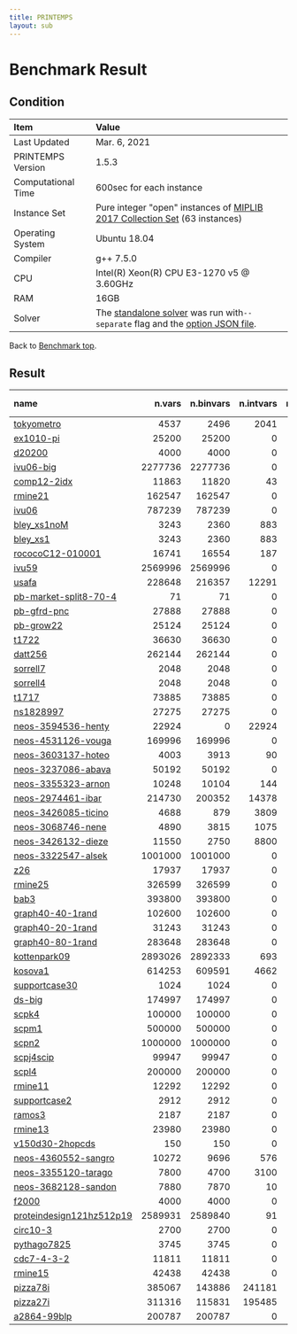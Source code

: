 ```yaml
---
title: PRINTEMPS
layout: sub
---
```


# Benchmark Result

## Condition
| Item               | Value                                                                                                                                                                   |
|:-------------------|:------------------------------------------------------------------------------------------------------------------------------------------------------------------------|
| Last Updated       | Mar. 6, 2021                                                                                                                                                            |
| PRINTEMPS Version  | 1.5.3                                                                                                                                                                   |
| Computational Time | 600sec for each instance                                                                                                                                                |
| Instance Set       | Pure integer "open" instances of [MIPLIB 2017 Collection Set](https://miplib.zib.de/tag_collection.html) (63 instances)                                                 |
| Operating System   | Ubuntu 18.04                                                                                                                                                            |
| Compiler           | g++ 7.5.0                                                                                                                                                               |
| CPU                | Intel(R) Xeon(R) CPU E3-1270 v5 @ 3.60GHz                                                                                                                               |
| RAM                | 16GB                                                                                                                                                                    |
| Solver             | The [standalone solver](https://snowberryfield.github.io/printemps/#standalone-solver) was run with`--separate` flag and the [option JSON file](benchmark_option.json). |

Back to [Benchmark top](../../../).

## Result

| name                                                                                             |  n.vars | n.binvars | n.intvars | n.contvars | n.constrs |         found feas.          |                        obj.(viol.) |          known best |
|:-------------------------------------------------------------------------------------------------|--------:|----------:|----------:|-----------:|----------:|:----------------------------:|-----------------------------------:|--------------------:|
| [tokyometro](https://miplib.zib.de/instance_details_tokyometro.html)                             |    4537 |      2496 |      2041 |          0 |      7719 | <font color=green>Yes</font> |                            12308.0 |              8329.4 |
| [ex1010-pi](https://miplib.zib.de/instance_details_ex1010-pi.html)                               |   25200 |     25200 |         0 |          0 |      1468 | <font color=green>Yes</font> |                              251.0 |               235.0 |
| [d20200](https://miplib.zib.de/instance_details_d20200.html)                                     |    4000 |      4000 |         0 |          0 |      1502 | <font color=green>Yes</font> |                            12828.0 |             12240.0 |
| [ivu06-big](https://miplib.zib.de/instance_details_ivu06-big.html)                               | 2277736 |   2277736 |         0 |          0 |      1177 | <font color=gray>N/A</font>  |        <font color=gray>N/A</font> |              140.74 |
| [comp12-2idx](https://miplib.zib.de/instance_details_comp12-2idx.html)                           |   11863 |     11820 |        43 |          0 |     16803 | <font color=green>Yes</font> |                              444.0 |               291.0 |
| [rmine21](https://miplib.zib.de/instance_details_rmine21.html)                                   |  162547 |    162547 |         0 |          0 |   1441651 | <font color=green>Yes</font> |                        -316.348991 | -10617.615401999996 |
| [ivu06](https://miplib.zib.de/instance_details_ivu06.html)                                       |  787239 |    787239 |         0 |          0 |      1177 | <font color=green>Yes</font> |                       192.86766937 |              142.86 |
| [bley_xs1noM](https://miplib.zib.de/instance_details_bley_xs1noM.html)                           |    3243 |      2360 |       883 |          0 |      3290 | <font color=green>Yes</font> |                         4647619.32 |  3873690.7700000005 |
| [bley_xs1](https://miplib.zib.de/instance_details_bley_xs1.html)                                 |    3243 |      2360 |       883 |          0 |      3290 | <font color=green>Yes</font> |                         4329398.16 |          3940855.47 |
| [rococoC12-010001](https://miplib.zib.de/instance_details_rococoC12-010001.html)                 |   16741 |     16554 |       187 |          0 |      4636 |  <font color=gray>No</font>  |     <font color=red>(262.0)</font> |             34270.0 |
| [ivu59](https://miplib.zib.de/instance_details_ivu59.html)                                       | 2569996 |   2569996 |         0 |          0 |      3436 | <font color=gray>N/A</font>  |        <font color=gray>N/A</font> |               931.0 |
| [usafa](https://miplib.zib.de/instance_details_usafa.html)                                       |  228648 |    216357 |     12291 |          0 |   1377561 |  <font color=gray>No</font>  |   <font color=red>(15211.0)</font> |      160.1671357657 |
| [pb-market-split8-70-4](https://miplib.zib.de/instance_details_pb-market-split8-70-4.html)       |      71 |        71 |         0 |          0 |        17 |  <font color=gray>No</font>  |      <font color=red>(22.0)</font> |                None |
| [pb-gfrd-pnc](https://miplib.zib.de/instance_details_pb-gfrd-pnc.html)                           |   27888 |     27888 |         0 |          0 |       874 |  <font color=gray>No</font>  |    <font color=red>(8282.0)</font> |              8890.0 |
| [pb-grow22](https://miplib.zib.de/instance_details_pb-grow22.html)                               |   25124 |     25124 |         0 |          0 |      1320 | <font color=green>Yes</font> |                                0.0 |           -342763.0 |
| [t1722](https://miplib.zib.de/instance_details_t1722.html)                                       |   36630 |     36630 |         0 |          0 |       338 | <font color=green>Yes</font> |                           119305.0 |            109137.0 |
| [datt256](https://miplib.zib.de/instance_details_datt256.html)                                   |  262144 |    262144 |         0 |          0 |     11077 |  <font color=gray>No</font>  |     <font color=red>(165.0)</font> |                None |
| [sorrell7](https://miplib.zib.de/instance_details_sorrell7.html)                                 |    2048 |      2048 |         0 |          0 |     78848 | <font color=green>Yes</font> |                             -190.0 |              -196.0 |
| [sorrell4](https://miplib.zib.de/instance_details_sorrell4.html)                                 |    2048 |      2048 |         0 |          0 |    504451 | <font color=green>Yes</font> |                              -22.0 |               -24.0 |
| [t1717](https://miplib.zib.de/instance_details_t1717.html)                                       |   73885 |     73885 |         0 |          0 |       551 | <font color=green>Yes</font> |                           222895.0 |            158260.0 |
| [ns1828997](https://miplib.zib.de/instance_details_ns1828997.html)                               |   27275 |     27275 |         0 |          0 |     81725 | <font color=green>Yes</font> |                               39.0 |                 9.0 |
| [neos-3594536-henty](https://miplib.zib.de/instance_details_neos-3594536-henty.html)             |   22924 |         0 |     22924 |          0 |     21280 |  <font color=gray>No</font>  |     <font color=red>(412.0)</font> |            401382.0 |
| [neos-4531126-vouga](https://miplib.zib.de/instance_details_neos-4531126-vouga.html)             |  169996 |    169996 |         0 |          0 |      7694 |  <font color=gray>No</font>  |      <font color=red>(16.0)</font> |      525053.6089188 |
| [neos-3603137-hoteo](https://miplib.zib.de/instance_details_neos-3603137-hoteo.html)             |    4003 |      3913 |        90 |          0 |     10510 |  <font color=gray>No</font>  |      <font color=red>(17.0)</font> |                None |
| [neos-3237086-abava](https://miplib.zib.de/instance_details_neos-3237086-abava.html)             |   50192 |     50192 |         0 |          0 |     69472 |  <font color=gray>No</font>  |      <font color=red>(63.0)</font> |                None |
| [neos-3355323-arnon](https://miplib.zib.de/instance_details_neos-3355323-arnon.html)             |   10248 |     10104 |       144 |          0 |     21216 |  <font color=gray>No</font>  |      <font color=red>(37.0)</font> |                None |
| [neos-2974461-ibar](https://miplib.zib.de/instance_details_neos-2974461-ibar.html)               |  214730 |    200352 |     14378 |          0 |    214107 |  <font color=gray>No</font>  |    <font color=red>(3364.0)</font> |       468906174.771 |
| [neos-3426085-ticino](https://miplib.zib.de/instance_details_neos-3426085-ticino.html)           |    4688 |       879 |      3809 |          0 |       308 | <font color=green>Yes</font> |                              229.0 |               225.0 |
| [neos-3068746-nene](https://miplib.zib.de/instance_details_neos-3068746-nene.html)               |    4890 |      3815 |      1075 |          0 |      4664 |  <font color=gray>No</font>  |      <font color=red>(34.0)</font> |      61910283.68795 |
| [neos-3426132-dieze](https://miplib.zib.de/instance_details_neos-3426132-dieze.html)             |   11550 |      2750 |      8800 |          0 |       570 | <font color=green>Yes</font> |                              422.0 |               407.0 |
| [neos-3322547-alsek](https://miplib.zib.de/instance_details_neos-3322547-alsek.html)             | 1001000 |   1001000 |         0 |          0 |      2000 |  <font color=gray>No</font>  |     <font color=red>(390.0)</font> |               400.0 |
| [z26](https://miplib.zib.de/instance_details_z26.html)                                           |   17937 |     17937 |         0 |          0 |    850513 | <font color=green>Yes</font> |                            -1023.0 |             -1187.0 |
| [rmine25](https://miplib.zib.de/instance_details_rmine25.html)                                   |  326599 |    326599 |         0 |          0 |   2953849 | <font color=green>Yes</font> |                        -140.569954 |  -15536.55450900004 |
| [bab3](https://miplib.zib.de/instance_details_bab3.html)                                         |  393800 |    393800 |         0 |          0 |     23069 |  <font color=gray>No</font>  |     <font color=red>(110.0)</font> |        -656214.9542 |
| [graph40-40-1rand](https://miplib.zib.de/instance_details_graph40-40-1rand.html)                 |  102600 |    102600 |         0 |          0 |    360900 | <font color=green>Yes</font> |                               -8.0 |                -9.0 |
| [graph40-20-1rand](https://miplib.zib.de/instance_details_graph40-20-1rand.html)                 |   31243 |     31243 |         0 |          0 |     99067 | <font color=green>Yes</font> |                              -11.0 |               -15.0 |
| [graph40-80-1rand](https://miplib.zib.de/instance_details_graph40-80-1rand.html)                 |  283648 |    283648 |         0 |          0 |   1050112 | <font color=green>Yes</font> |                                0.0 |                -7.0 |
| [kottenpark09](https://miplib.zib.de/instance_details_kottenpark09.html)                         | 2893026 |   2892333 |       693 |          0 |    325547 | <font color=gray>N/A</font>  |        <font color=gray>N/A</font> |              1715.0 |
| [kosova1](https://miplib.zib.de/instance_details_kosova1.html)                                   |  614253 |    609591 |      4662 |          0 |    304931 |  <font color=gray>No</font>  |   <font color=red>(12326.0)</font> |               526.0 |
| [supportcase30](https://miplib.zib.de/instance_details_supportcase30.html)                       |    1024 |      1024 |         0 |          0 |      1028 |  <font color=gray>No</font>  |       <font color=red>(6.0)</font> |                None |
| [ds-big](https://miplib.zib.de/instance_details_ds-big.html)                                     |  174997 |    174997 |         0 |          0 |      1042 | <font color=green>Yes</font> |                       1827.0992476 |    195.498997075249 |
| [scpk4](https://miplib.zib.de/instance_details_scpk4.html)                                       |  100000 |    100000 |         0 |          0 |      2000 | <font color=green>Yes</font> |                              325.0 |               321.0 |
| [scpm1](https://miplib.zib.de/instance_details_scpm1.html)                                       |  500000 |    500000 |         0 |          0 |      5000 | <font color=green>Yes</font> |                              611.0 |               557.0 |
| [scpn2](https://miplib.zib.de/instance_details_scpn2.html)                                       | 1000000 |   1000000 |         0 |          0 |      5000 | <font color=green>Yes</font> |                              721.0 |               516.0 |
| [scpj4scip](https://miplib.zib.de/instance_details_scpj4scip.html)                               |   99947 |     99947 |         0 |          0 |      1000 | <font color=green>Yes</font> |                              131.0 |               128.0 |
| [scpl4](https://miplib.zib.de/instance_details_scpl4.html)                                       |  200000 |    200000 |         0 |          0 |      2000 | <font color=green>Yes</font> |                              276.0 |               262.0 |
| [rmine11](https://miplib.zib.de/instance_details_rmine11.html)                                   |   12292 |     12292 |         0 |          0 |     97389 | <font color=green>Yes</font> |                       -2472.832328 |        -2508.404144 |
| [supportcase2](https://miplib.zib.de/instance_details_supportcase2.html)                         |    2912 |      2912 |         0 |          0 |    597385 |  <font color=gray>No</font>  |       <font color=red>(1.0)</font> |            109137.0 |
| [ramos3](https://miplib.zib.de/instance_details_ramos3.html)                                     |    2187 |      2187 |         0 |          0 |      2187 | <font color=green>Yes</font> |                              215.0 |               192.0 |
| [rmine13](https://miplib.zib.de/instance_details_rmine13.html)                                   |   23980 |     23980 |         0 |          0 |    197155 | <font color=green>Yes</font> |                       -1606.047328 |        -3494.715232 |
| [v150d30-2hopcds](https://miplib.zib.de/instance_details_v150d30-2hopcds.html)                   |     150 |       150 |         0 |          0 |      7822 | <font color=green>Yes</font> |                               41.0 |                41.0 |
| [neos-4360552-sangro](https://miplib.zib.de/instance_details_neos-4360552-sangro.html)           |   10272 |      9696 |       576 |          0 |     46012 |  <font color=gray>No</font>  |       <font color=red>(7.0)</font> |                -7.0 |
| [neos-3355120-tarago](https://miplib.zib.de/instance_details_neos-3355120-tarago.html)           |    7800 |      4700 |      3100 |          0 |     86633 |  <font color=gray>No</font>  | <font color=red>(640979.39)</font> |     -11016684.60923 |
| [neos-3682128-sandon](https://miplib.zib.de/instance_details_neos-3682128-sandon.html)           |    7880 |      7870 |        10 |          0 |     14920 | <font color=green>Yes</font> |                         36990060.0 |          34666770.0 |
| [f2000](https://miplib.zib.de/instance_details_f2000.html)                                       |    4000 |      4000 |         0 |          0 |     10500 |  <font color=gray>No</font>  |       <font color=red>(8.0)</font> |              1811.0 |
| [proteindesign121hz512p19](https://miplib.zib.de/instance_details_proteindesign121hz512p19.html) | 2589931 |   2589840 |        91 |          0 |       301 |  <font color=gray>No</font>  |      <font color=red>(78.0)</font> |              3389.0 |
| [circ10-3](https://miplib.zib.de/instance_details_circ10-3.html)                                 |    2700 |      2700 |         0 |          0 |     42620 | <font color=green>Yes</font> |                              368.0 |               280.0 |
| [pythago7825](https://miplib.zib.de/instance_details_pythago7825.html)                           |    3745 |      3745 |         0 |          0 |     14672 |  <font color=gray>No</font>  |      <font color=red>(12.0)</font> |                None |
| [cdc7-4-3-2](https://miplib.zib.de/instance_details_cdc7-4-3-2.html)                             |   11811 |     11811 |         0 |          0 |     14478 | <font color=green>Yes</font> |                             -283.0 |              -289.0 |
| [rmine15](https://miplib.zib.de/instance_details_rmine15.html)                                   |   42438 |     42438 |         0 |          0 |    358395 | <font color=green>Yes</font> |                        -938.951945 |        -5018.006238 |
| [pizza78i](https://miplib.zib.de/instance_details_pizza78i.html)                                 |  385067 |    143886 |    241181 |          0 |    443776 | <font color=gray>N/A</font>  |        <font color=gray>N/A</font> |            564039.0 |
| [pizza27i](https://miplib.zib.de/instance_details_pizza27i.html)                                 |  311316 |    115831 |    195485 |          0 |    359835 | <font color=gray>N/A</font>  |        <font color=gray>N/A</font> |            701882.0 |
| [a2864-99blp](https://miplib.zib.de/instance_details_a2864-99blp.html)                           |  200787 |    200787 |         0 |          0 |     22117 | <font color=green>Yes</font> |                              -88.0 |              -257.0 |
